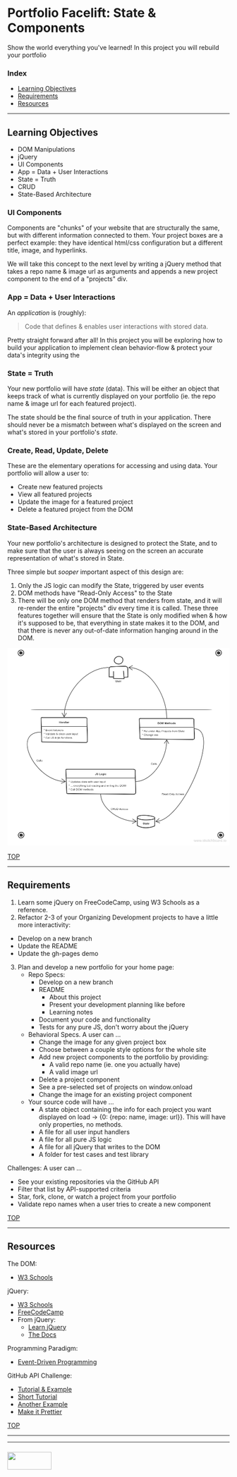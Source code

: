 # Portfolio Facelift: State & Components


Show the world everything you've learned! In this project you will rebuild your portfolio

### Index
* [Learning Objectives](#learning-objectives)
* [Requirements](#requirements)
* [Resources](#resources)

---


## Learning Objectives

* DOM Manipulations
* jQuery
* UI Components
* App = Data + User Interactions
* State = Truth
* CRUD
* State-Based Architecture

### UI Components

Components are "chunks" of your website that are structurally the same, but with different information connected to them. Your project boxes are a perfect example: they have identical html/css configuration but a different title, image, and hyperlinks.

We will take this concept to the next level by writing a jQuery method that takes a repo name & image url as arguments and appends a new project component to the end of a "projects" div.

### App = Data + User Interactions


An _application_ is (roughly):
> Code that defines & enables user interactions with stored data. 

Pretty straight forward after all!  In this project you will be exploring how to build your application to implement clean behavior-flow & protect your data's integrity using the 

### State = Truth

Your new portfolio will have _state_ (data).  This will be either an object that keeps track of what is currently displayed on your portfolio (ie. the repo name & image url for each featured project).  

The state should be the final source of truth in your application. There should never be a mismatch between what's displayed on the screen and what's stored in your portfolio's _state_.  

### Create, Read, Update, Delete

These are the elementary operations for accessing and using data.  Your portfolio will allow a user to:
  * Create new featured projects
  * View all featured projects
  * Update the image for a featured project
  * Delete a featured project from the DOM


### State-Based Architecture

Your new portfolio's architecture is designed to protect the State, and to make sure that the user is always seeing on the screen an accurate representation of what's stored in State.

Three simple but _sooper_ important aspect of this design are:
1. Only the JS logic can modify the State, triggered by user events
2. DOM methods have "Read-Only Access" to the State
3. There will be only one DOM method that renders from state, and it will re-render the entire "projects" div every time it is called. 
These three features together will ensure that the State is only modified when & how it's supposed to be, that everything in state makes it to the DOM, and that there is never any out-of-date information hanging around in the DOM.


![](./state-based-architecture.png)

[TOP](#index)

---

## Requirements

1. Learn some jQuery on FreeCodeCamp, using W3 Schools as a reference.
2. Refactor 2-3 of your Organizing Development projects to have a little more interactivity:
  * Develop on a new branch
  * Update the README
  * Update the gh-pages demo
3. Plan and develop a new portfolio for your home page:
    * Repo Specs:
      * Develop on a new branch
      * README
        * About this project
        * Present your development planning like before
        * Learning notes
      * Document your code and functionality
      * Tests for any pure JS, don't worry about the jQuery
     * Behavioral Specs. A user can ...
        * Change the image for any given project box
        * Choose between a couple style options for the whole site
        * Add new project components to the portfolio by providing:
          * A valid repo name (ie. one you actually have)
          * A valid image url
        * Delete a project component
        * See a pre-selected set of projects on window.onload
        * Change the image for an existing project component
    * Your source code will have ...
        * A state object containing the info for each project you want displayed on load -> {0: {repo: name, image: url}}. This will have only properties, no methods.
        * A file for all user input handlers
        * A file for all pure JS logic
        * A file for all jQuery that writes to the DOM
        * A folder for test cases and test library



Challenges: A user can ...
  * See your existing repositories via the GitHub API
  * Filter that list by API-supported criteria
  * Star, fork, clone, or watch a project from your portfolio
  * Validate repo names when a user tries to create a new component



[TOP](#index)

---


## Resources

The DOM:
* [W3 Schools](https://www.w3schools.com/js/js_htmldom.asp)

jQuery:
* [W3 Schools](https://www.w3schools.com/jquery/default.asp)
* [FreeCodeCamp](https://www.freecodecamp.org/challenges/learn-how-script-tags-and-document-ready-work)
* From jQuery:
  * [Learn jQuery](https://learn.jquery.com)
  * [The Docs](http://api.jquery.com)

Programming Paradigm:
* [Event-Driven Programming](https://github.com/elewa-academy/General-Resources/blob/master/programming-resources/programming-and-paradigms/04-event-driven-programming.md)

GitHub API Challenge:
* [Tutorial & Example](http://blog.teamtreehouse.com/code-a-simple-github-api-webapp-using-jquery-ajax)
* [Short Tutorial](http://yonaba.github.io/2012/08/14/List-your-GitHub-projects-using-JavaScript-and-jQuery.md.html)
* [Another Example](https://codepen.io/bvasko/pen/gJxKk)
* [Make it Prettier ](https://nihal111.github.io/2017/07/05/github-jquery.html)


[TOP](#index)
___
___
### <a href="http://elewa.education/blog" target="_blank"><img src="https://user-images.githubusercontent.com/18554853/34921062-506450ae-f97d-11e7-875f-6feeb26ad72d.png" width="100" height="40"/></a>

